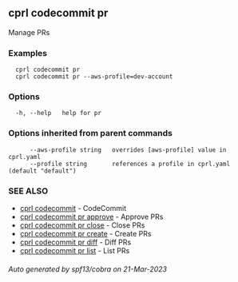 ## cprl codecommit pr

Manage PRs

### Examples

```
  cprl codecommit pr
  cprl codecommit pr --aws-profile=dev-account
```

### Options

```
  -h, --help   help for pr
```

### Options inherited from parent commands

```
      --aws-profile string   overrides [aws-profile] value in cprl.yaml
      --profile string       references a profile in cprl.yaml (default "default")
```

### SEE ALSO

* [cprl codecommit](cprl_codecommit.md)	 - CodeCommit
* [cprl codecommit pr approve](cprl_codecommit_pr_approve.md)	 - Approve PRs
* [cprl codecommit pr close](cprl_codecommit_pr_close.md)	 - Close PRs
* [cprl codecommit pr create](cprl_codecommit_pr_create.md)	 - Create PRs
* [cprl codecommit pr diff](cprl_codecommit_pr_diff.md)	 - Diff PRs
* [cprl codecommit pr list](cprl_codecommit_pr_list.md)	 - List PRs

###### Auto generated by spf13/cobra on 21-Mar-2023
